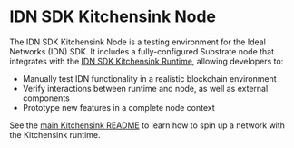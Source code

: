 # IDN SDK Kitchensink Node

The IDN SDK Kitchensink Node is a testing environment for the Ideal Networks (IDN) SDK. It includes a fully-configured Substrate node that integrates with the [IDN SDK Kitchensink Runtime](../runtime/README.md), allowing developers to:

 - Manually test IDN functionality in a realistic blockchain environment
 - Verify interactions between runtime and node, as well as external components
 - Prototype new features in a complete node context

See the [main Kitchensink README](../README.md) to learn how to spin up a network with the Kitchensink runtime.
